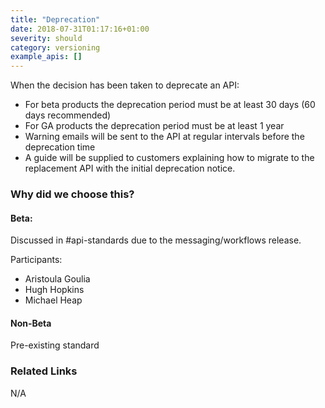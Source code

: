 ```yaml
---
title: "Deprecation"
date: 2018-07-31T01:17:16+01:00
severity: should
category: versioning
example_apis: []
---
```


When the decision has been taken to deprecate an API:

* For beta products the deprecation period must be at least 30 days (60 days recommended)
* For GA products the deprecation period must be at least 1 year
* Warning emails will be sent to the API at regular intervals before the deprecation time
* A guide will be supplied to customers explaining how to migrate to the replacement API with the initial deprecation notice.


### Why did we choose this?

#### Beta:

Discussed in #api-standards due to the messaging/workflows release.

Participants:

* Aristoula Goulia
* Hugh Hopkins
* Michael Heap

#### Non-Beta

Pre-existing standard

### Related Links

N/A


